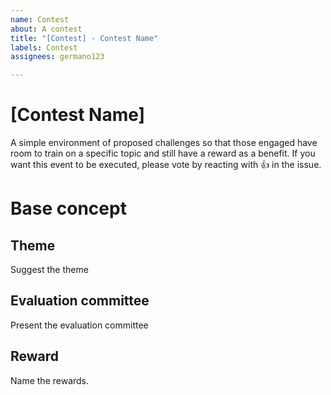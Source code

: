 ```yaml
---
name: Contest
about: A contest
title: "[Contest] - Contest Name"
labels: Contest
assignees: germano123

---
```


# [Contest Name]
A simple environment of proposed challenges so that those engaged have room to train on a specific topic and still have a reward as a benefit. If you want this event to be executed, please vote by reacting with 👍 in the issue.

# Base concept

## Theme
Suggest the theme

## Evaluation committee
Present the evaluation committee

## Reward
Name the rewards.
